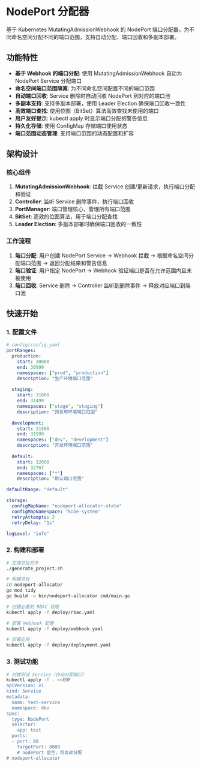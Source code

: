 # NodePort 分配器

基于 Kubernetes MutatingAdmissionWebhook 的 NodePort 端口分配器，为不同命名空间分配不同的端口范围，支持自动分配、端口回收和多副本部署。

## 功能特性

- **基于 Webhook 的端口分配**: 使用 MutatingAdmissionWebhook 自动为 NodePort Service 分配端口
- **命名空间端口范围隔离**: 为不同命名空间配置不同的端口范围
- **自动端口回收**: Service 删除时自动回收 NodePort 到对应的端口池
- **多副本支持**: 支持多副本部署，使用 Leader Election 确保端口回收一致性
- **高效端口查找**: 使用位图（BitSet）算法高效查找未使用的端口
- **用户友好提示**: kubectl apply 时显示端口分配的警告信息
- **持久化存储**: 使用 ConfigMap 存储端口使用状态
- **端口范围动态管理**: 支持端口范围的动态配置和扩容

## 架构设计

### 核心组件

1. **MutatingAdmissionWebhook**: 拦截 Service 创建/更新请求，执行端口分配和验证
2. **Controller**: 监听 Service 删除事件，执行端口回收
3. **PortManager**: 端口管理核心，管理所有端口范围
4. **BitSet**: 高效的位图算法，用于端口分配查找
5. **Leader Election**: 多副本部署时确保端口回收的一致性

### 工作流程

1. **端口分配**: 用户创建 NodePort Service → Webhook 拦截 → 根据命名空间分配端口范围 → 返回分配结果和警告信息
2. **端口验证**: 用户指定 NodePort → Webhook 验证端口是否在允许范围内且未被使用
3. **端口回收**: Service 删除 → Controller 监听到删除事件 → 释放对应端口到端口池

## 快速开始

### 1. 配置文件

```yaml
# config/config.yaml
portRanges:
  production:
    start: 30000
    end: 30999
    namespaces: ["prod", "production"]
    description: "生产环境端口范围"
  
  staging:
    start: 31000
    end: 31499
    namespaces: ["stage", "staging"]
    description: "预发布环境端口范围"
  
  development:
    start: 31500
    end: 31999
    namespaces: ["dev", "development"]
    description: "开发环境端口范围"
  
  default:
    start: 32000
    end: 32767
    namespaces: ["*"]
    description: "默认端口范围"

defaultRange: "default"

storage:
  configMapName: "nodeport-allocator-state"
  configMapNamespace: "kube-system"
  retryAttempts: 3
  retryDelay: "1s"

logLevel: "info"
```

### 2. 构建和部署

```bash
# 生成项目文件
./generate_project.sh

# 构建项目
cd nodeport-allocator
go mod tidy
go build -o bin/nodeport-allocator cmd/main.go

# 创建必要的 RBAC 权限
kubectl apply -f deploy/rbac.yaml

# 部署 Webhook 配置
kubectl apply -f deploy/webhook.yaml

# 部署应用
kubectl apply -f deploy/deployment.yaml
```

### 3. 测试功能

```bash
# 创建测试 Service（自动分配端口）
kubectl apply -f - <<EOF
apiVersion: v1
kind: Service
metadata:
  name: test-service
  namespace: dev
spec:
  type: NodePort
  selector:
    app: test
  ports:
  - port: 80
    targetPort: 8080
    # nodePort 留空，将自动分配
# nodeport-allocator
